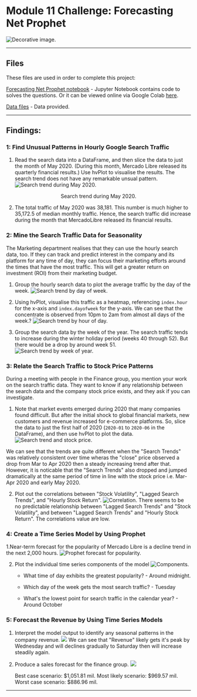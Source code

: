 # Module 11 Challenge: Forecasting Net Prophet

![Decorative image.](Images/unit-11-readme-photo.png)

---

## Files

These files are used in order to complete this project:

[Forecasting Net Prophet notebook](forecasting_net_prophet.ipynb) - Jupyter Notebook contains code to solves the questions. Or it can be viewed online via Google Colab [here](https://colab.research.google.com/drive/1qEBN6kMmZFo6oGH3PfrqYWymWqKrPmSu?usp=sharing).

[Data files](Starter_code/Resources) - Data provided.

---

## Findings:

### **1: Find Unusual Patterns in Hourly Google Search Traffic** 

1. Read the search data into a DataFrame, and then slice the data to just the month of May 2020. (During this month, Mercado Libre released its quarterly financial results.) Use hvPlot to visualise the results. The search trend does not have any remarkable unsual pattern.
![Search trend during May 2020.](Images/search_trend.png)
<p align="center">
Search trend during May 2020.
</p>

2. The total traffic of May 2020 was 38,181. This number is much higher to 35,172.5 of median monthly traffic. Hence, the search traffic did increase during the month that MercadoLibre released its financial results.

### **2: Mine the Search Traffic Data for Seasonality**

The Marketing department realises that they can use the hourly search data, too. If they can track and predict interest in the company and its platform for any time of day, they can focus their marketing efforts around the times that have the most traffic. This will get a greater return on investment (ROI) from their marketing budget.

1. Group the hourly search data to plot the average traffic by the day of the week. 
![Search trend by day of week.](Images/search_trend_dow.png)

2. Using hvPlot, visualise this traffic as a heatmap, referencing `index.hour` for the x-axis and `index.dayofweek` for the y-axis. We can see that the concentrate is observed from 10pm to 2am from almost all days of the week.?
![Search trend by hour of day.](Images/search_trend_hour.png)

3. Group the search data by the week of the year. The search traffic tends to increase during the winter holiday period (weeks 40 through 52). But there would be a drop by around week 51.
![Search trend by week of year.](Images/search_trend_woy.png)

### **3: Relate the Search Traffic to Stock Price Patterns**

During a meeting with people in the Finance group, you mention your work on the search traffic data. They want to know if any relationship between the search data and the company stock price exists, and they ask if you can investigate.

1. Note that market events emerged during 2020 that many companies found difficult. But after the initial shock to global financial markets, new customers and revenue increased for e-commerce platforms. So, slice the data to just the first half of 2020 (`2020-01` to `2020-06` in the DataFrame), and then use hvPlot to plot the data. 
![Search trend and stock price.](Images/search_price.png)

We can see that the trends are quite different when the "Search Trends" was relatively consistent over time wheras the "close" price observed a drop from Mar to Apr 2020 then a steady increasing trend after that. However, it is noticable that the "Search Trends" also dropped and jumped dramatically at the same period of time in line with the stock price i.e. Mar-Apr 2020 and early May 2020.

2. Plot out the correlations between "Stock Volatility", "Lagged Search Trends", and "Hourly Stock Return".
![Correlation.](Images/correlation.png)
There seems to be no predictable relationship between "Lagged Search Trends" and "Stock Volatility", and between "Lagged Search Trends" and "Hourly Stock Return". The correlations value are low.

### **4: Create a Time Series Model by Using Prophet**

1.Near-term forecast for the popularity of Mercado Libre is a decline trend in the next 2,000 hours.
![Prophet forecast for popularity.](Images/prophet.png)

2. Plot the individual time series components of the model
![Components.](Images/components.png)

   * What time of day exhibits the greatest popularity? - Around midnight.

   * Which day of the week gets the most search traffic? - Tuesday

   * What's the lowest point for search traffic in the calendar year? - Around October

### **5: Forecast the Revenue by Using Time Series Models**

1. Interpret the model output to identify any seasonal patterns in the company revenue. 
![](Images/prophet1.jpg)
We can see that "Revenue" likely gets it's peak by Wednesday and will declines gradually to Saturday then will increase steadily again.

2. Produce a sales forecast for the finance group. 
![](Images/forecast.jpg)

   Best case scenario: $1,051.81 mil.
   Most likely scenario: $969.57 mil.
   Worst case scenario:  $886.96 mil.
---
